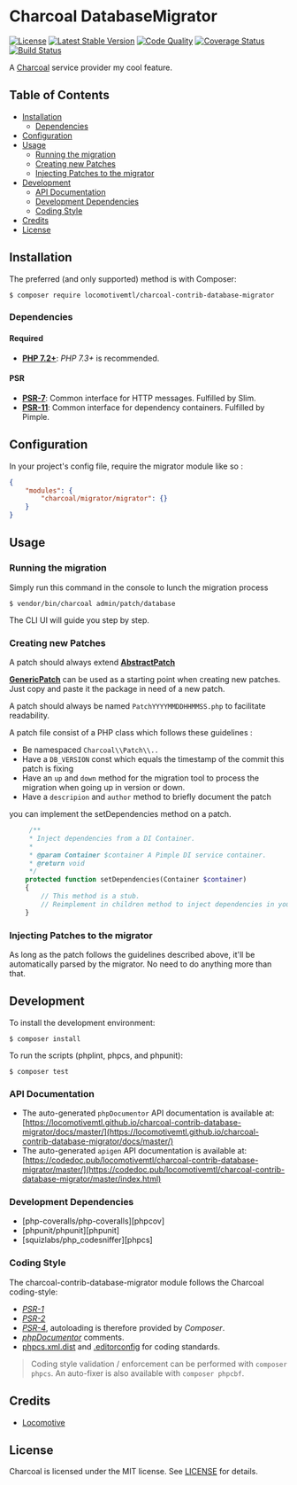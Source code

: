 Charcoal DatabaseMigrator
===============

[![License][badge-license]][charcoal-contrib-database-migrator]
[![Latest Stable Version][badge-version]][charcoal-contrib-database-migrator]
[![Code Quality][badge-scrutinizer]][dev-scrutinizer]
[![Coverage Status][badge-coveralls]][dev-coveralls]
[![Build Status][badge-travis]][dev-travis]

A [Charcoal][charcoal-app] service provider my cool feature.



## Table of Contents

-   [Installation](#installation)
    -   [Dependencies](#dependencies)
-   [Configuration](#configuration)
-   [Usage](#usage)
    - [Running the migration](#running-the-migration)
    - [Creating new Patches](#creating-new-patches)
    - [Injecting Patches to the migrator](#injecting-patches-to-the-migrator)
-   [Development](#development)
    -  [API Documentation](#api-documentation)
    -  [Development Dependencies](#development-dependencies)
    -  [Coding Style](#coding-style)
-   [Credits](#credits)
-   [License](#license)



## Installation

The preferred (and only supported) method is with Composer:

```shell
$ composer require locomotivemtl/charcoal-contrib-database-migrator
```



### Dependencies

#### Required

-   [**PHP 7.2+**](https://php.net): _PHP 7.3+_ is recommended.



#### PSR

-   [**PSR-7**][psr-7]: Common interface for HTTP messages. Fulfilled by Slim.
-   [**PSR-11**][psr-11]: Common interface for dependency containers. Fulfilled by Pimple.



## Configuration

In your project's config file, require the migrator module like so : 
```json
{
    "modules": {
        "charcoal/migrator/migrator": {}
    }
}
```


## Usage

### Running the migration

Simply run this command in the console to lunch the migration process
```shell
$ vendor/bin/charcoal admin/patch/database
```

The CLI UI will guide you step by step.


### Creating new Patches

A patch should always extend [**AbstractPatch**](src/Charcoal/DatabaseMigrator/AbstractPatch.php)

[**GenericPatch**](src/Charcoal/Patch/DatabaseMigrator/GenericPatch.php) can be used as a starting point when creating new patches.
Just copy and paste it the package in need of a new patch.

A patch should always be named ``PatchYYYYMMDDHHMMSS.php`` to facilitate readability.

A patch file consist of a PHP class which follows these guidelines : 

- Be namespaced ``Charcoal\\Patch\\..``
- Have a ``DB_VERSION`` const which equals the timestamp of the commit this patch is fixing
- Have an ``up`` and ``down`` method for the migration tool to process the migration when going up in version or down.
- Have a ``descripion`` and ``author`` method to briefly document the patch

you can implement the setDependencies method on a patch.

```PHP
     /**
     * Inject dependencies from a DI Container.
     *
     * @param Container $container A Pimple DI service container.
     * @return void
     */
    protected function setDependencies(Container $container)
    {
        // This method is a stub.
        // Reimplement in children method to inject dependencies in your class from a Pimple container.
    }
```

### Injecting Patches to the migrator

As long as the patch follows the guidelines described above, it'll be automatically parsed by the migrator.
No need to do anything more than that.


## Development

To install the development environment:

```shell
$ composer install
```

To run the scripts (phplint, phpcs, and phpunit):

```shell
$ composer test
```



### API Documentation

-   The auto-generated `phpDocumentor` API documentation is available at:  
    [https://locomotivemtl.github.io/charcoal-contrib-database-migrator/docs/master/](https://locomotivemtl.github.io/charcoal-contrib-database-migrator/docs/master/)
-   The auto-generated `apigen` API documentation is available at:  
    [https://codedoc.pub/locomotivemtl/charcoal-contrib-database-migrator/master/](https://codedoc.pub/locomotivemtl/charcoal-contrib-database-migrator/master/index.html)



### Development Dependencies

-   [php-coveralls/php-coveralls][phpcov]
-   [phpunit/phpunit][phpunit]
-   [squizlabs/php_codesniffer][phpcs]



### Coding Style

The charcoal-contrib-database-migrator module follows the Charcoal coding-style:

-   [_PSR-1_][psr-1]
-   [_PSR-2_][psr-2]
-   [_PSR-4_][psr-4], autoloading is therefore provided by _Composer_.
-   [_phpDocumentor_](http://phpdoc.org/) comments.
-   [phpcs.xml.dist](phpcs.xml.dist) and [.editorconfig](.editorconfig) for coding standards.

> Coding style validation / enforcement can be performed with `composer phpcs`. An auto-fixer is also available with `composer phpcbf`.



## Credits

-   [Locomotive](https://locomotive.ca/)



## License

Charcoal is licensed under the MIT license. See [LICENSE](LICENSE) for details.



[charcoal-contrib-database-migrator]:  https://packagist.org/packages/locomotivemtl/charcoal-contrib-database-migrator
[charcoal-app]:             https://packagist.org/packages/locomotivemtl/charcoal-app

[dev-scrutinizer]:    https://scrutinizer-ci.com/g/locomotivemtl/charcoal-contrib-database-migrator/
[dev-coveralls]:      https://coveralls.io/r/locomotivemtl/charcoal-contrib-database-migrator
[dev-travis]:         https://travis-ci.org/locomotivemtl/charcoal-contrib-database-migrator

[badge-license]:      https://img.shields.io/packagist/l/locomotivemtl/charcoal-contrib-database-migrator.svg?style=flat-square
[badge-version]:      https://img.shields.io/packagist/v/locomotivemtl/charcoal-contrib-database-migrator.svg?style=flat-square
[badge-scrutinizer]:  https://img.shields.io/scrutinizer/g/locomotivemtl/charcoal-contrib-database-migrator.svg?style=flat-square
[badge-coveralls]:    https://img.shields.io/coveralls/locomotivemtl/charcoal-contrib-database-migrator.svg?style=flat-square
[badge-travis]:       https://img.shields.io/travis/locomotivemtl/charcoal-contrib-database-migrator.svg?style=flat-square

[psr-1]:  https://www.php-fig.org/psr/psr-1/
[psr-2]:  https://www.php-fig.org/psr/psr-2/
[psr-3]:  https://www.php-fig.org/psr/psr-3/
[psr-4]:  https://www.php-fig.org/psr/psr-4/
[psr-6]:  https://www.php-fig.org/psr/psr-6/
[psr-7]:  https://www.php-fig.org/psr/psr-7/
[psr-11]: https://www.php-fig.org/psr/psr-11/
[psr-12]: https://www.php-fig.org/psr/psr-12/
